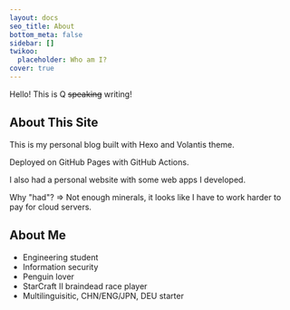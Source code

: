 ```yaml
---
layout: docs
seo_title: About
bottom_meta: false
sidebar: []
twikoo:
  placeholder: Who am I?
cover: true
---
```


Hello! This is Q ~~speaking~~ writing!

## About This Site

This is my personal blog built with Hexo and Volantis theme.

Deployed on GitHub Pages with GitHub Actions.

I also had a personal website with some web apps I developed. 

Why "had"? => Not enough minerals, it looks like I have to work harder to pay for cloud servers.

## About Me

- Engineering student
- Information security
- Penguin lover
- StarCraft II braindead race player
- Multilinguisitic, CHN/ENG/JPN, DEU starter

